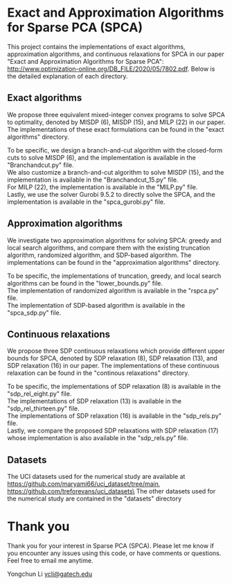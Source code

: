 # Exact and Approximation Algorithms for Sparse PCA (SPCA)

This project contains the implementations of exact algorithms, approximation algorithms, and continuous relaxations for SPCA in our paper "Exact and Approximation Algorithms for Sparse PCA": http://www.optimization-online.org/DB_FILE/2020/05/7802.pdf. Below is the detailed explanation of each directory.

## Exact algorithms
We propose three equivalent mixed-integer convex programs to solve SPCA to optimality, denoted by MISDP (6), MISDP (15), and MILP (22) in our paper. The implementations of these exact formulations can be found in the "exact algorithms" directory.


To be specific, we design a branch-and-cut algorithm with the closed-form cuts to solve MISDP (6), and the implementation is available in the "Branchandcut.py" file.\
We also customize a branch-and-cut algorithm to solve MISDP (15), and the implementation is available in the "Branchandcut_15.py" file.\
For MILP (22),  the implementation is available in the "MILP.py" file.\
Lastly, we use the solver Gurobi 9.5.2 to directly solve the SPCA, and the implementation is available in the "spca_gurobi.py" file.


## Approximation algorithms
We investigate two approximation algorithms for solving SPCA: greedy and local search algorithms, and compare them with the existing truncation algorithm, randomized algorithm, and SDP-based algorithm. The implementations can be found in the "approximation algorithms" directory.


To be specific, the implementations of truncation, greedy, and local search algorithms can be found in the "lower_bounds.py" file.\
The implementation of randomized algorithm is available in the "rspca.py" file.\
The implementation of SDP-based algorithm is available in the "spca_sdp.py" file.

## Continuous relaxations
We propose three SDP continuous relaxations which provide different upper bounds for SPCA, denoted by SDP relaxation (8), SDP relaxation (13),  and SDP relaxation (16) in our paper. The implementations of these continuous relaxation can be found in the "continous relaxations" directory.


To be specific, the implementations of SDP relaxation (8) is available in the "sdp_rel_eight.py" file.\
The implementations of SDP relaxation (13) is available in the "sdp_rel_thirteen.py" file.\
The implementations of SDP relaxation (16) is available in the "sdp_rels.py" file.\
Lastly, we compare the proposed SDP relaxations with SDP relaxation (17) whose implementation is also available in the "sdp_rels.py" file.

## Datasets
The UCI datasets used for the numerical study are available at https://github.com/maryami66/uci_dataset/tree/main, https://github.com/treforevans/uci_datasets\
The other datasets used for the numerical study are contained in the "datasets" directory

# Thank you

Thank you for your interest in Sparse PCA (SPCA). Please let me know if you encounter any issues using this code, or have comments or questions. Feel free to email me anytime.

Yongchun Li ycli@gatech.edu
